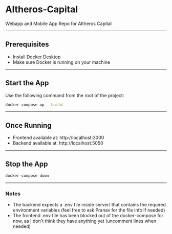# Altheros-Capital
Webapp and Mobile App Repo for Altheros Capital

---

## Prerequisites

- Install [Docker Desktop](https://www.docker.com/products/docker-desktop)
- Make sure Docker is running on your machine

---

## Start the App

Use the following command from the root of the project:

```bash
docker-compose up --build
```

---

## Once Running

- Frontend available at: http://localhost:3000
- Backend available at: http://localhost:5050

---

## Stop the App

```bash
docker-compose down
```

---

### Notes

- The backend expects a .env file inside server/ that contains the required environment variables (feel free to ask Pranav for the file info if needed)
- The frontend .env file has been blocked out of the docker-compose for now, as I don't think they have anything yet (uncomment lines when needed)